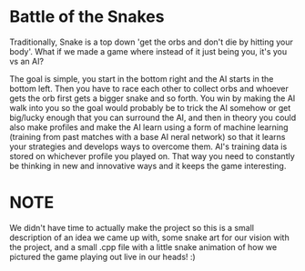 # Battle of the Snakes
Traditionally, Snake is a top down 'get the orbs and don't die by hitting your body'. What if we made a game where instead of it just being you, it's you vs an AI? 

The goal is simple, you start in the bottom right and the AI starts in the bottom left. Then you have to race each other to collect orbs and whoever gets the orb first gets a bigger snake and so forth. You win by making the AI walk into you so the goal would probably be to trick the AI somehow or get big/lucky enough that you can surround the AI, and then in theory you could also make profiles and make the AI learn using a form of machine learning (training from past matches with a base AI neral network) so that it learns your strategies and develops ways to overcome them. AI's training data is stored on whichever profile you played on. That way you need to constantly be thinking in new and innovative ways and it keeps the game interesting.

# NOTE #
We didn't have time to actually make the project so this is a small description of an idea we came up with, some snake art for our vision with the project, and a small .cpp file with a little snake animation of how we pictured the game playing out live in our heads! :)
